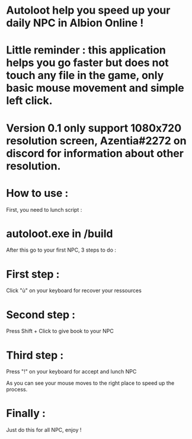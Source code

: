 # Autoloot help you speed up your daily NPC in Albion Online !

# Little reminder : this application helps you go faster but does not touch any file in the game, only basic mouse movement and simple left click.

# Version 0.1 only support 1080x720 resolution screen, Azentia#2272 on discord for information about other resolution.


# How to use : 

First, you need to lunch script : 

# autoloot.exe in /build

After this go to your first NPC, 3 steps to do : 

# First step : 

Click "ù" on your keyboard for recover your ressources

# Second step : 

Press Shift + Click to give book to your NPC 

# Third step : 

Press "!" on your keyboard for accept and lunch NPC

As you can see your mouse moves to the right place to speed up the process.


# Finally : 

Just do this for all NPC, enjoy ! 

